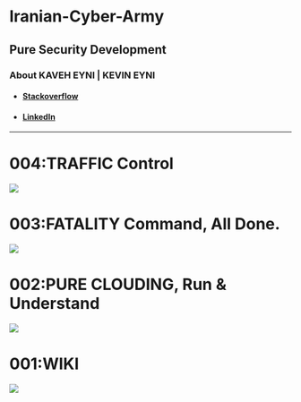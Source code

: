 <h1>Iranian-Cyber-Army</h1>
<h2>Pure Security Development</h2>
<h3>About KAVEH EYNI | KEVIN EYNI</h3>
<ul>
<li><h4><a href="https://stackoverflow.com/users/11239018/kaveh-eyni">Stackoverflow</a></h4></li>
<li><h4><a href="https://www.linkedin.com/posts/kaveh-eyni-08060b59_iran-hackers-soldiers-activity-6630478965909925888-7K4u">LinkedIn</a></h4></li>
</ul>
<hr />
<h1>004:TRAFFIC Control</h1>
<a href="https://github.com/dewebdes/Iranian-Cyber-Army/blob/master/scapy/full/"><img src="https://github.com/dewebdes/Iranian-Cyber-Army/blob/master/scapy/full/scapy.jpeg" /></a>
<h1>003:FATALITY Command, All Done.</h1>
    <a href="https://github.com/dewebdes/Iranian-Cyber-Army/tree/master/echo"><img src="https://github.com/dewebdes/Iranian-Cyber-Army/blob/master/echo/echo.jpeg"></a>
<h1>002:PURE CLOUDING, Run & Understand</h1>
<img src="https://github.com/dewebdes/Iranian-Cyber-Army/blob/master/clouding.jpeg" />
<h1>001:WIKI</h1>
<img src="https://github.com/dewebdes/Iranian-Cyber-Army/blob/master/step001.jpeg" />
